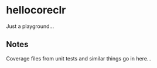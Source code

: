 # hellocoreclr

Just a playground...

## Notes

Coverage files from unit tests and similar things go in here...
